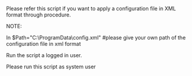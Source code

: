 Please refer this script if you want to apply a configuration file in XML format through procedure.

NOTE:

In $Path="C:\ProgramData\config.xml"  #please give your own path of the configuration file in xml format

 
Run the script a logged in user.

Please run this script as system user
